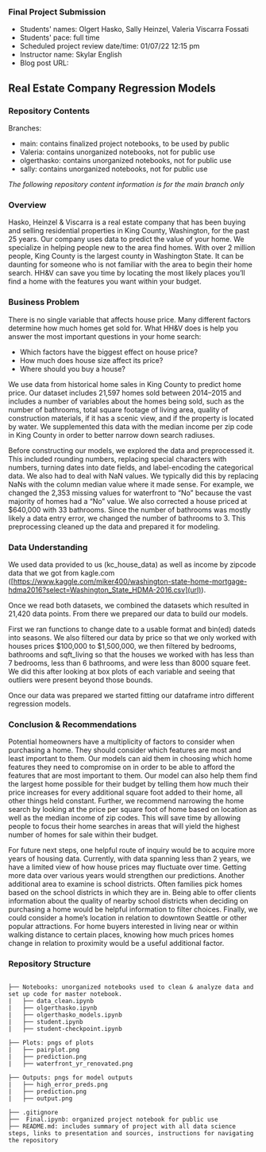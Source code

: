 ### Final Project Submission
- Students' names: Olgert Hasko, Sally Heinzel, Valeria Viscarra Fossati
- Students' pace: full time
- Scheduled project review date/time: 01/07/22 12:15 pm
- Instructor name: Skylar English
- Blog post URL:

## Real Estate Company Regression Models

### Repository Contents

Branches:
- main: contains finalized project notebooks, to be used by public
- Valeria: contains unorganized notebooks, not for public use
- olgerthasko: contains unorganized notebooks, not for public use
- sally: contains unorganized notebooks, not for public use

*The following repository content information is for the main branch only*

### Overview 

Hasko, Heinzel & Viscarra is a real estate company that has been buying and selling residential properties in King County, Washington, for the past 25 years. Our company uses data to predict the value of your home. We specialize in helping people new to the area find homes. With over 2 million people, King County is the largest county in Washington State. It can be daunting for someone who is not familiar with the area to begin their home search. HH&V can save you time by locating the most likely places you’ll find a home with the features you want within your budget.

### Business Problem

There is no single variable that affects house price. Many different factors determine how much homes get sold for. What HH&V does is help you answer the most important questions in your home search:
- Which factors have the biggest effect on house price?
- How much does house size affect its price?
- Where should you buy a house?

We use data from historical home sales in King County to predict home price. Our dataset includes 21,597 homes sold between 2014–2015 and includes a number of variables about the homes being sold, such as the number of bathrooms, total square footage of living area, quality of construction materials, if it has a scenic view, and if the property is located by water. We supplemented this data with the median income per zip code in King County in order to better narrow down search radiuses.

Before constructing our models, we explored the data and preprocessed it. This included rounding numbers, replacing special characters with numbers, turning dates into date fields, and label-encoding the categorical data. We also had to deal with NaN values. We typically did this by replacing NaNs with the column median value where it made sense. For example, we changed the 2,353 missing values for waterfront to “No” because the vast majority of homes had a “No” value. We also corrected a house priced at $640,000 with 33 bathrooms. Since the number of bathrooms was mostly likely a data entry error, we changed the number of bathrooms to 3. This preprocessing cleaned up the data and prepared it for modeling.

### Data Understanding

We used data provided to us (kc_house_data) as well as income by zipcode data that we got from kagle.com ([https://www.kaggle.com/miker400/washington-state-home-mortgage-hdma2016?select=Washington_State_HDMA-2016.csv](url)).

Once we read both datasets, we combined the datasets which resulted in 21,420 data points. From there we prepared our data to build our models.

First we ran functions to change date to a usable format and bin(ed) dateds into seasons. We also filtered our data by price so that we only worked with houses prices $100,000 to $1,500,000, we then filtered by bedrooms, bathrooms and sqft_living so that the houses we worked with has less than 7 bedrooms, less than 6 bathrooms, and were less than 8000 square feet. We did this after looking at box plots of each variable and seeing that outliers were present beyond those bounds.

Once our data was prepared we started fitting our dataframe intro different regression models.

### Conclusion & Recommendations

Potential homeowners have a multiplicity of factors to consider when purchasing a home. They should consider which features are most and least important to them. Our models can aid them in choosing which home features they need to compromise on in order to be able to afford the features that are most important to them. Our model can also help them find the largest home possible for their budget by telling them how much their price increases for every additional square foot added to their home, all other things held constant. Further, we recommend narrowing the home search by looking at the price per square foot of home based on location as well as the median income of zip codes. This will save time by allowing people to focus their home searches in areas that will yield the highest number of homes for sale within their budget.

For future next steps, one helpful route of inquiry would be to acquire more years of housing data. Currently, with data spanning less than 2 years, we have a limited view of how house prices may fluctuate over time. Getting more data over various years would strengthen our predictions.
Another additional area to examine is school districts. Often families pick homes based on the school districts in which they are in. Being able to offer clients information about the quality of nearby school districts when deciding on purchasing a home would be helpful information to filter choices.
Finally, we could consider a home’s location in relation to downtown Seattle or other popular attractions. For home buyers interested in living near or within walking distance to certain places, knowing how much prices homes change in relation to proximity would be a useful additional factor.



### Repository Structure
```

├── Notebooks: unorganized notebooks used to clean & analyze data and set up code for master notebook.
|   ├── data_clean.ipynb
|   ├── olgerthasko.ipynb
|   ├── olgerthasko_models.ipynb
|   ├── student.ipynb
|   ├── student-checkpoint.ipynb

├── Plots: pngs of plots
|   ├── pairplot.png
|   ├── prediction.png
|   ├── waterfront_yr_renovated.png

├── Outputs: pngs for model outputs
|   ├── high_error_preds.png
|   ├── prediction.png
|   ├── output.png

├── .gitignore
├──  Final.ipynb: organized project notebook for public use
├── README.md: includes summary of project with all data science steps, links to presentation and sources, instructions for navigating the repository

```
